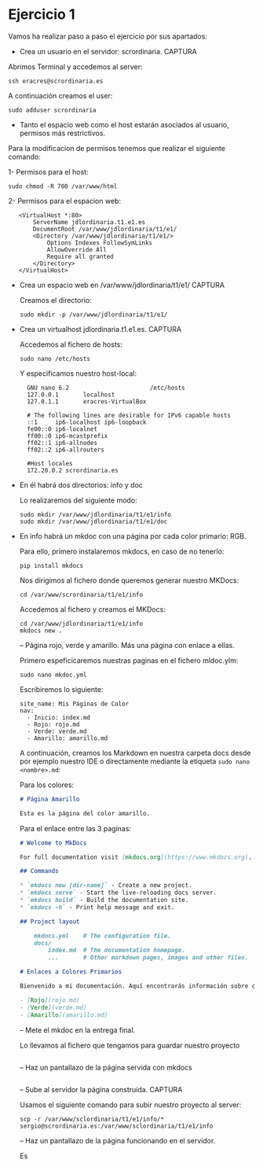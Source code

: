 # Ejercicio 1

Vamos ha realizar paso a paso el ejercicio por sus apartados:

  * Crea un usuario en el servidor: scrordinaria. CAPTURA

  Abrimos Terminal y accedemos al server:

  ```
  ssh eracres@scrordinaria.es
  ```

  A continuación creamos el user:
  
  ```
  sudo adduser scrordinaria
  ```
    
  * Tanto el espacio web como el host estarán asociados al usuario, permisos
  más restrictivos.

  Para la modificacion de permisos tenemos que realizar el siguiente comando:

   1- Permisos para el host:

   ```
   sudo chmod -R 700 /var/www/html
   ```
   2- Permisos para el espacion web:

   ```
      <VirtualHost *:80>
          ServerName jdlordinaria.t1.e1.es
          DocumentRoot /var/www/jdlordinaria/t1/e1/
          <Directory /var/www/jdlordinaria/t1/e1/>
              Options Indexes FollowSymLinks
              AllowOverride All
              Require all granted
          </Directory>
      </VirtualHost>
   ```
      
  * Crea un espacio web en /var/www/jdlordinaria/t1/e1/ CAPTURA

    Creamos el directorio:
    
    ```
    sudo mkdir -p /var/www/jdlordinaria/t1/e1/
    ```
  
  * Crea un virtualhost jdlordinaria.t1.e1.es. CAPTURA

    Accedemos al fichero de hosts:

    ```
    sudo nano /etc/hosts
    ```

    Y especificamos nuestro host-local:

    ```
      GNU nano 6.2                       /etc/hosts                                 
      127.0.0.1       localhost
      127.0.1.1       eracres-VirtualBox
      
      # The following lines are desirable for IPv6 capable hosts
      ::1     ip6-localhost ip6-loopback
      fe00::0 ip6-localnet
      ff00::0 ip6-mcastprefix
      ff02::1 ip6-allnodes
      ff02::2 ip6-allrouters
      
      #Host locales
      172.20.0.2 scrordinaria.es
    ```
    
  * En él habrá dos directorios: info y doc
   
    Lo realizaremos del siguiente modo:

    ```
    sudo mkdir /var/www/jdlordinaria/t1/e1/info
    sudo mkdir /var/www/jdlordinaria/t1/e1/doc
    ```
    
  * En info habrá un mkdoc con una página por cada color primario: RGB.

    Para ello, primero instalaremos mkdocs, en caso de no tenerlo:

    ```
    pip install mkdocs
    ```

    Nos dirigimos al fichero donde queremos generar nuestro MKDocs:

    ```
    cd /var/www/scrordinaria/t1/e1/info
    ```

    Accedemos al fichero y creamos el MKDocs:

    ```
    cd /var/www/jdlordinaria/t1/e1/info
    mkdocs new .
    ```
      – Página rojo, verde y amarillo. Más una página con enlace a ellas.
      
      Primero espeficicaremos nuestras paginas en el fichero mldoc.ylm:

      ```
      sudo nano mkdoc.yml
      ```

      Escribiremos lo siguiente:

      ```
      site_name: Mis Páginas de Color
      nav:
        - Inicio: index.md
        - Rojo: rojo.md
        - Verde: verde.md
        - Amarillo: amarillo.md
      ```

      A continuación, creamos los Markdown en nuestra carpeta docs desde por ejemplo nuestro IDE o directamente mediante la
      etiqueta ```sudo nano <nombre>.md```:

      Para los colores:

      ```md
      # Página Amarillo

      Esta es la página del color amarillo.
      ```

      Para el enlace entre las 3 paginas:
    
      ```md
      # Welcome to MkDocs

      For full documentation visit [mkdocs.org](https://www.mkdocs.org).
      
      ## Commands
      
      * `mkdocs new [dir-name]` - Create a new project.
      * `mkdocs serve` - Start the live-reloading docs server.
      * `mkdocs build` - Build the documentation site.
      * `mkdocs -h` - Print help message and exit.
      
      ## Project layout
      
          mkdocs.yml    # The configuration file.
          docs/
              index.md  # The documentation homepage.
              ...       # Other markdown pages, images and other files.
      
      # Enlaces a Colores Primarios
      
      Bienvenido a mi documentación. Aquí encontrarás información sobre colores primarios.
      
      - [Rojo](rojo.md)
      - [Verde](verde.md)
      - [Amarillo](amarillo.md)
      ```
      – Mete el mkdoc en la entrega final.
             
      Lo llevamos al fichero que tengamos para guardar nuestro proyecto

      ```
      
      ```
      – Haz un pantallazo de la página servida con mkdocs

      ```
      
      ```
      – Sube al servidor la página construida. CAPTURA

      Usamos el siguiente comando para subir nuestro proyecto al server:

      ```
      scp -r /var/www/sclordinaria/t1/e1/info/* sergio@scrordinaria.es:/var/www/sclordinaria/t1/e1/info
      ```
      – Haz un pantallazo de la página funcionando en el servidor.

      Es
